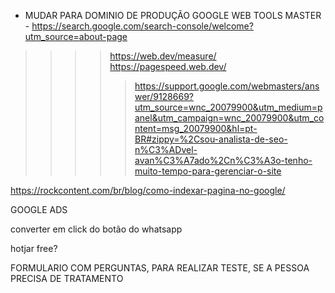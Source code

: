  - MUDAR PARA DOMINIO DE PRODUÇÃO
GOOGLE WEB TOOLS MASTER - https://search.google.com/search-console/welcome?utm_source=about-page

>>>> https://web.dev/measure/
>>>> https://pagespeed.web.dev/
>>>>> https://support.google.com/webmasters/answer/9128669?utm_source=wnc_20079900&utm_medium=panel&utm_campaign=wnc_20079900&utm_content=msg_20079900&hl=pt-BR#zippy=%2Csou-analista-de-seo-n%C3%ADvel-avan%C3%A7ado%2Cn%C3%A3o-tenho-muito-tempo-para-gerenciar-o-site

https://rockcontent.com/br/blog/como-indexar-pagina-no-google/

GOOGLE ADS


converter em click do botão do whatsapp

hotjar free?


FORMULARIO COM PERGUNTAS, PARA REALIZAR TESTE, SE A PESSOA PRECISA DE TRATAMENTO